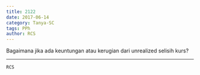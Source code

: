 ```yaml
---
title: 2122
date: 2017-06-14
category: Tanya-SC
tags: PPh
author: RCS
---
```


Bagaimana jika ada keuntungan atau kerugian dari unrealized selisih kurs?

---



`RCS`
